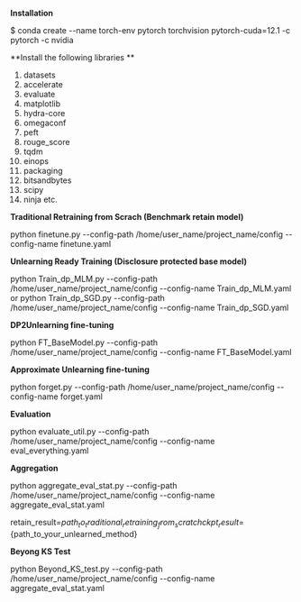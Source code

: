 **Installation**

$ conda create --name torch-env pytorch torchvision pytorch-cuda=12.1 -c pytorch -c nvidia


**Install the following libraries **
1. datasets
2. accelerate
3. evaluate
4. matplotlib
5. hydra-core
6. omegaconf
7. peft
8. rouge_score
9. tqdm
10. einops
11. packaging
12. bitsandbytes
13. scipy
14. ninja
etc. 

**Traditional Retraining from Scrach (Benchmark retain model)**

python finetune.py --config-path /home/user_name/project_name/config --config-name finetune.yaml


**Unlearning Ready Training (Disclosure protected base model)**

python Train_dp_MLM.py --config-path /home/user_name/project_name/config --config-name Train_dp_MLM.yaml
or
python Train_dp_SGD.py --config-path /home/user_name/project_name/config --config-name Train_dp_SGD.yaml


**DP2Unlearning fine-tuning**

python FT_BaseModel.py --config-path /home/user_name/project_name/config --config-name FT_BaseModel.yaml


**Approximate Unlearning fine-tuning**

python forget.py --config-path /home/user_name/project_name/config --config-name forget.yaml


**Evaluation**

python evaluate_util.py --config-path /home/user_name/project_name/config --config-name eval_everything.yaml


**Aggregation**

python aggregate_eval_stat.py --config-path /home/user_name/project_name/config --config-name aggregate_eval_stat.yaml

retain_result=${path_to_traditional_retraining_from_scratch}
ckpt_result=${path_to_your_unlearned_method}

**Beyong KS Test**

python Beyond_KS_test.py --config-path /home/user_name/project_name/config --config-name aggregate_eval_stat.yaml





